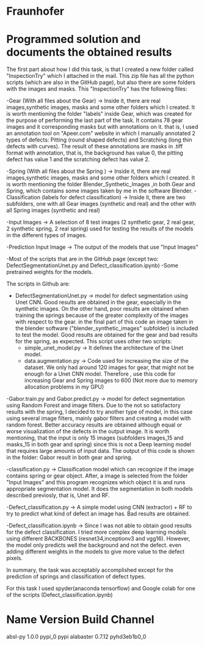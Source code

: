 # Fraunhofer 

# Programmed solution and documents the obtained results

The first part about how I did this task, is that I created a new folder called "InspectionTry" which I attached in the mail. This zip file has all the python scripts (which are also in the GitHub page), but also there are some folders with the images and masks. This "InspectionTry" has the following files:

  -Gear (With all files about the Gear) -> Inside it, there are real images,synthetic images, masks and some other folders which I created.
  It is worth mentioning the folder "labels" inside Gear, which was created for the purpose of performing the last part of the task. It contains 78 gear images and it corresponding masks but with annotations on it. that is, I used an annotation tool on "Apeer.com" website in which I manually annotated 2 types of defects: Pitting (round shaped defects) and Scratching (long thin defects with curves). The result of these annotations are masks in .tiff format with annotation, that is, the background has value 0, the pitting defect has value 1 and the scratching defect has value 2.   
  
  -Spring (With all files about the Spring ) -> Inside it, there are real images,synthetic images, masks and some other folders which I created.
  It is worth mentioning the folder Blender_Synthetic_Images ,in both Gear and Spring, which contains some images taken by me in the software Blender.
  -Classification (labels for defect classification) -> Inside it, there are two subfolders, one with all Gear images (synthetic and real) and the other with all Spring images (synthetic and real)
  
  -Input Images -> A selection of 8 test images (2 synthetic gear, 2 real gear, 2 synthetic spring, 2 real spring) used for testing the results of the models in the different types of images.
  
  -Prediction Input Image -> The output of the models that use "Input Images"
  
  -Most of the scripts that are in the GitHub page (except two: DefectSegmentationUnet.py and Defect_classification.ipynb)
  -Some pretrained weights for the models.
 
The scripts in Github are:

- DefectSegmentationUnet.py -> model for defect segmentation using Unet CNN. Good results are obtained in the gear, especially in the synthetic images. On the other hand, poor results are obtained when training the springs because of the greater complexity of the images with respect to the gear. in the final part of this code an image taken in the blender software ("blender_synthetic_images" subfolder) is included to test the model. Good results are obtained for the gear and bad results for the spring, as expected. This script uses other two scripts:
  - simple_unet_model.py -> It defines the architecture of the Unet model.
  - data.augmentation.py -> Code used for increasing the size of the dataset. We only had around 120 images for gear, that might not be enough for a Unet CNN model. Therefore , use this code for increasing Gear and Spring images to 600 (Not more due to memory allocation problems in my GPU)

-Gabor.train.py and Gabor.predict.py -> model for defect segmentation using Random Forest and image filters. Due to the not so satisfactory results with the spring, I decided to try another type of model, in this case using several image filters, mainly gabor filters and creating a model with random forest. Better accuracy results are obtained although equal or worse visualization of the defects in the output image. It is worth mentioning, that the input is only 15 images (subfolders images_15 and masks_15 in both gear and spring) since this is not a Deep learning model that requires large amounts of input data. The output of this code is shown in the folder: Gabor result in both gear and spring.

-classification.py -> Classification model which can recognize if the image contains spring or gear object. After, a image is selected from the folder "Input Images" and this program recognizes which object it is and runs appropriate segmentation model. It does the segmentation in both models described previosly, that is, Unet and RF.

-Defect_classification.py -> A simple model using CNN (extractor) + RF to try to predict what kind of defect an image has. Bad results are obtained.

-Defect_classification.ipynb -> Since I was not able to obtain good results for the defect classification. I tried more complex deep learning models using different BACKBONES (resnet34,inceptionv3 and vgg16). However, the model only predicts well the background and not the defect. even adding different weights in the models to give more value to the defect pixels. 

In summary, the task was acceptably accomplished except for the prediction of springs and classification of defect types.

For this task I used spyder(anaconda tensorflow) and Google colab for one of the scripts (Defect_classification.ipynb)

# Name                    Version                   Build  Channel
absl-py                   1.0.0                    pypi_0    pypi
alabaster                 0.7.12             pyhd3eb1b0_0

  
  
